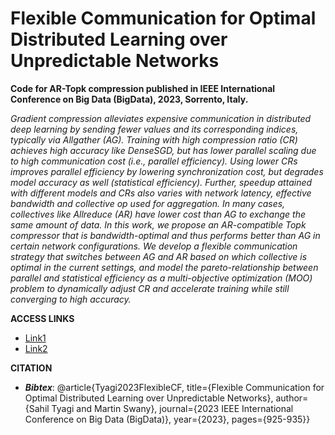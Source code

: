 # Flexible Communication for Optimal Distributed Learning over Unpredictable Networks

**Code for AR-Topk compression published in IEEE International Conference on Big Data (BigData), 2023, Sorrento, Italy.**

_Gradient compression alleviates expensive communication in distributed deep learning by sending fewer values and its corresponding indices, typically via Allgather (AG). 
Training with high compression ratio (CR) achieves high accuracy like DenseSGD, but has lower parallel scaling due to high communication cost (i.e., parallel efficiency). 
Using lower CRs improves parallel efficiency by lowering synchronization cost, but degrades model accuracy as well (statistical efficiency). 
Further, speedup attained with different models and CRs also varies with network latency, effective bandwidth and collective op used for aggregation. 
In many cases, collectives like Allreduce (AR) have lower cost than AG to exchange the same amount of data. 
In this work, we propose an AR-compatible Topk compressor that is bandwidth-optimal and thus performs better than AG in certain network configurations. 
We develop a flexible communication strategy that switches between AG and AR based on which collective is optimal in the current settings, and model the pareto-relationship between parallel and statistical efficiency as a multi-objective optimization (MOO) problem to dynamically adjust CR and accelerate training while still converging to high accuracy._

**ACCESS LINKS**

- [Link1](https://ieeexplore.ieee.org/document/10386724/)
- [Link2](https://sahiltyagi.academicwebsite.com/publications/26225-flexible-communication-for-optimal-distributed-learning-over-unpredictable-networks)

**CITATION**
- **_Bibtex_**: @article{Tyagi2023FlexibleCF,
  title={Flexible Communication for Optimal Distributed Learning over Unpredictable Networks},
  author={Sahil Tyagi and Martin Swany},
  journal={2023 IEEE International Conference on Big Data (BigData)},
  year={2023},
  pages={925-935}}